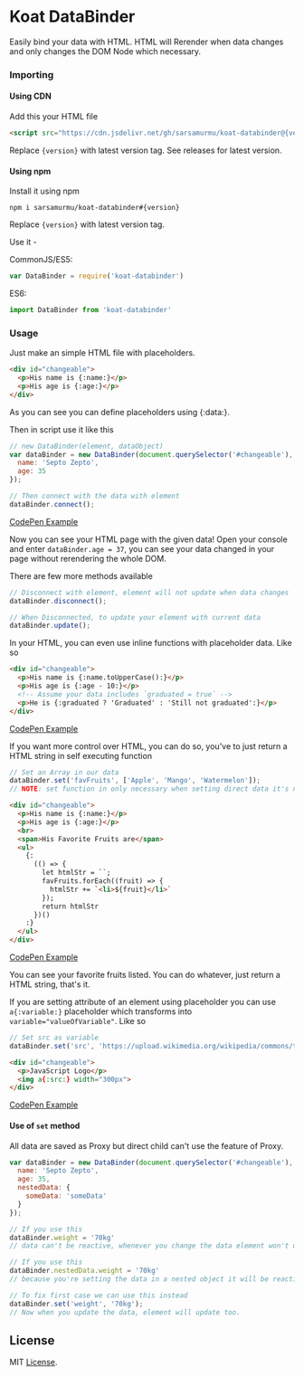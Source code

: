 # Koat DataBinder
Easily bind your data with HTML. HTML will Rerender when data changes and only changes the DOM Node which necessary.

### Importing
#### Using CDN
Add this your HTML file
```html
<script src="https://cdn.jsdelivr.net/gh/sarsamurmu/koat-databinder@{version}/dist/koat-databinder.js">
```
Replace `{version}` with latest version tag. See releases for latest version.
#### Using npm
Install it using npm
```
npm i sarsamurmu/koat-databinder#{version}
```
Replace `{version}` with latest version tag.

Use it -

CommonJS/ES5:
```js
var DataBinder = require('koat-databinder')
```
ES6:
```js
import DataBinder from 'koat-databinder'
```
### Usage
Just make an simple HTML file with placeholders.
```html
<div id="changeable">
  <p>His name is {:name:}</p>
  <p>His age is {:age:}</p>
</div>
```
As you can see you can define placeholders using {:data:}.

Then in script use it like this
```js
// new DataBinder(element, dataObject)
var dataBinder = new DataBinder(document.querySelector('#changeable'), {
  name: 'Septo Zepto',
  age: 35
});

// Then connect with the data with element
dataBinder.connect();
```
[CodePen Example](https://codepen.io/sarsamurmu/pen/mddxPme)

Now you can see your HTML page with the given data! Open your console and enter `dataBinder.age = 37`, you can see your data changed in your page without rerendering the whole DOM.

There are few more methods available
```js
// Disconnect with element, element will not update when data changes
dataBinder.disconnect();

// When Disconnected, to update your element with current data
dataBinder.update();
```

In your HTML, you can even use inline functions with placeholder data. Like so
```html
<div id="changeable">
  <p>His name is {:name.toUpperCase():}</p>
  <p>His age is {:age - 10:}</p>
  <!-- Assume your data includes `graduated = true` -->
  <p>He is {:graduated ? 'Graduated' : 'Still not graduated':}</p>
</div>
```
[CodePen Example](https://codepen.io/sarsamurmu/pen/RwwMagP)

If you want more control over HTML, you can do so, you've to just return a HTML string in self executing function
```js
// Set an Array in our data
dataBinder.set('favFruits', ['Apple', 'Mango', 'Watermelon']);
// NOTE: set function in only necessary when setting direct data it's not necessary for nested data.
```
```html
<div id="changeable">
  <p>His name is {:name:}</p>
  <p>His age is {:age:}</p>
  <br>
  <span>His Favorite Fruits are</span>
  <ul>
    {:
      (() => {
        let htmlStr = ``;
        favFruits.forEach((fruit) => {
          htmlStr += `<li>${fruit}</li>`
        });
        return htmlStr
      })()
    :}
  </ul>
</div>
```
[CodePen Example](https://codepen.io/sarsamurmu/pen/eYYMZEj)

You can see your favorite fruits listed. You can do whatever, just return a HTML string, that's it.

If you are setting attribute of an element using placeholder you can use `a{:variable:}` placeholder which transforms into `variable="valueOfVariable"`. Like so
```js
// Set src as variable
dataBinder.set('src', 'https://upload.wikimedia.org/wikipedia/commons/thumb/6/6a/JavaScript-logo.png/600px-JavaScript-logo.png')
```
```html
<div id="changeable">
  <p>JavaScript Logo</p>
  <img a{:src:} width="300px">
</div>
```
[CodePen Example](https://codepen.io/sarsamurmu/pen/XWWEdzy)

#### Use of `set` method
All data are saved as Proxy but direct child can't use the feature of Proxy.
```js
var dataBinder = new DataBinder(document.querySelector('#changeable'), {
  name: 'Septo Zepto',
  age: 35,
  nestedData: {
    someData: 'someData'
  }
});

// If you use this
dataBinder.weight = '70kg'
// data can't be reactive, whenever you change the data element won't update

// If you use this
dataBinder.nestedData.weight = '70kg'
// because you're setting the data in a nested object it will be reactive, whenever you update the data, element will update too.

// To fix first case we can use this instead
dataBinder.set('weight', '70kg');
// Now when you update the data, element will update too.
```

## License
MIT [License](https://github.com/sarsamurmu/koat-databinder/blob/master/LICENSE.md).
